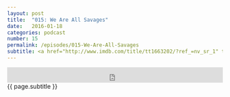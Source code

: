 ```yaml
---
layout: post
title:  "015: We Are All Savages"
date:   2016-01-18
categories: podcast
number: 15
permalink: /episodes/015-We-Are-All-Savages
subtitle: <a href="http://www.imdb.com/title/tt1663202/?ref_=nv_sr_1" target="_blank">THE REVENANT</a>!!! We nerd out on this one and talk lighting, cinematography, cultural representation and of course the mandatory Oscar conversation. Is this movie better than The Hateful Eight? Will Leo get his Oscar? Find out next time on Dragonball Z. <a href="/audible" target="_blank">Click here</a> to get a free audiobook and support the show!
---
```


<iframe frameborder='0' height='36px' scrolling='no' seamless src='https://simplecast.fm/e/24486?style=dark' width='100%'></iframe>

<br>
<span class="episode_text">
{{ page.subtitle }}
</span>
<br><br>
